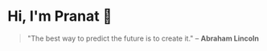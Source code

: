 <!--
## Hi there 👋


**PranatPattankude/PranatPattankude** is a ✨ _special_ ✨ repository because its `README.md` (this file) appears on your GitHub profile.

Here are some ideas to get you started:

- 🔭 I’m currently working on ...
- 🌱 I’m currently learning ...
- 👯 I’m looking to collaborate on ...
- 🤔 I’m looking for help with ...
- 💬 Ask me about ...
- 📫 How to reach me: ...
- 😄 Pronouns: ...
- ⚡ Fun fact: ...
-->

# Hi, I'm Pranat 👋
<!--
Welcome to my GitHub profile! I am a passionate **Cloud Engineer**, **Linux Administrator**, and **DevOps Engineer** with expertise in AWS, Linux, Python, Terraform, Docker, Kubernetes, and more. I enjoy solving complex problems, automating processes, and building scalable systems.

## 🛠️ Skills

- **Cloud Computing**: 
  ![AWS](https://upload.wikimedia.org/wikipedia/commons/6/64/Amazon_Web_Services_Logo.svg) AWS, ![Azure](https://upload.wikimedia.org/wikipedia/commons/0/0d/Microsoft_Azure_Logo_2014.png)
  
- **DevOps Tools**: 
  ![Docker](https://upload.wikimedia.org/wikipedia/commons/4/47/Docker_logo.png) Docker, ![Kubernetes](https://upload.wikimedia.org/wikipedia/commons/3/39/Kubernetes_logo_without_workmark.svg), ![Jenkins](https://upload.wikimedia.org/wikipedia/commons/f/f7/Jenkins_logo.svg), ![Terraform](https://upload.wikimedia.org/wikipedia/commons/7/7e/Terraform_Logo.png), ![Ansible](https://upload.wikimedia.org/wikipedia/commons/7/76/Ansible_Logo.png)

- **Programming**: 
  ![Python](https://upload.wikimedia.org/wikipedia/commons/c/c3/Python-logo-notext.svg) Python, Bash, Shell Scripting
  
- **Version Control**: 
  ![Git](https://upload.wikimedia.org/wikipedia/commons/a/a7/Git-Logo.svg), ![GitHub](https://upload.wikimedia.org/wikipedia/commons/9/91/Octicons-mark-github.svg)

- **Web Development**: 
  ![HTML](https://upload.wikimedia.org/wikipedia/commons/3/37/HTML5_logo.svg)

- **System Administration**: 
  ![Linux](https://upload.wikimedia.org/wikipedia/commons/3/35/Tux.svg) Linux (Ubuntu, CentOS, RHEL)

- **CI/CD**: 
  ![Jenkins](https://upload.wikimedia.org/wikipedia/commons/f/f7/Jenkins_logo.svg), GitLab CI
  
- **Networking**: 
  CCNA concepts, Load Balancing

## 🚀 Projects

- **CI/CD Pipeline Setup**: [Project Link](#)
  - Built a complete CI/CD pipeline using Jenkins, Git, Docker, Kubernetes, and Ansible.
  
- **Cloud Infrastructure Automation**: [Project Link](#)
  - Automated the provisioning of cloud infrastructure using Terraform and AWS.

- **Network Monitoring Tool**: [Project Link](#)
  - Developed a tool to monitor network devices and send alerts based on thresholds.

## 🌱 Currently Learning

- **Advanced Cloud Architecting** on AWS
- **CCNA Routing & Switching**
- **Container Security Best Practices**

## 📫 How to Reach Me

- Email: pranat@example.com
- LinkedIn: [Pranat's LinkedIn](https://www.linkedin.com/in/pranat)
- Twitter: [@PranatTweets](https://twitter.com/PranatTweets)

## 🌟 AWS Certifications

- [AWS Certified Solutions Architect – Associate](https://www.credly.com/badges/31b63962-138d-4be1-a0c9-9e71a171faf3/public_url)
- [AWS Certified Developer – Associate](https://www.credly.com/badges/56d7cbab-da18-4a39-a854-4748a8fdf69f/public_url)

## ⚡ Fun Fact

I love exploring new technologies and am always looking to improve my skills. In my free time, I enjoy traveling and browsing the web to stay updated with tech trends!

---
-->
> "The best way to predict the future is to create it." – **Abraham Lincoln**


